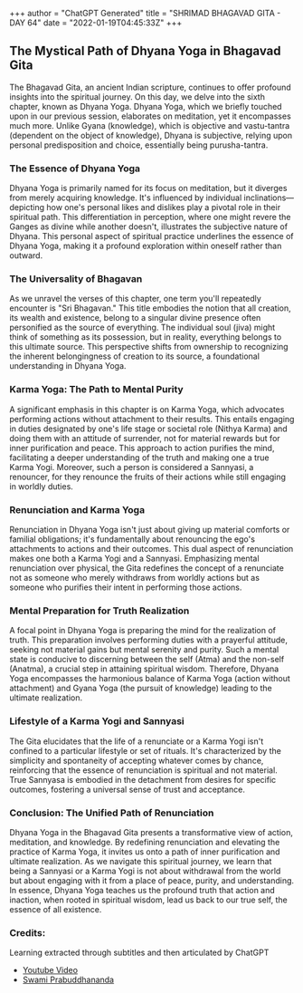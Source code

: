 +++
author = "ChatGPT Generated"
title = "SHRIMAD BHAGAVAD GITA - DAY 64"
date = "2022-01-19T04:45:33Z"
+++

## The Mystical Path of Dhyana Yoga in Bhagavad Gita

The Bhagavad Gita, an ancient Indian scripture, continues to offer profound insights into the spiritual journey. On this day, we delve into the sixth chapter, known as Dhyana Yoga. Dhyana Yoga, which we briefly touched upon in our previous session, elaborates on meditation, yet it encompasses much more. Unlike Gyana (knowledge), which is objective and vastu-tantra (dependent on the object of knowledge), Dhyana is subjective, relying upon personal predisposition and choice, essentially being purusha-tantra.

### The Essence of Dhyana Yoga

Dhyana Yoga is primarily named for its focus on meditation, but it diverges from merely acquiring knowledge. It's influenced by individual inclinations—depicting how one's personal likes and dislikes play a pivotal role in their spiritual path. This differentiation in perception, where one might revere the Ganges as divine while another doesn't, illustrates the subjective nature of Dhyana. This personal aspect of spiritual practice underlines the essence of Dhyana Yoga, making it a profound exploration within oneself rather than outward.

### The Universality of Bhagavan

As we unravel the verses of this chapter, one term you'll repeatedly encounter is "Sri Bhagavan." This title embodies the notion that all creation, its wealth and existence, belong to a singular divine presence often personified as the source of everything. The individual soul (jiva) might think of something as its possession, but in reality, everything belongs to this ultimate source. This perspective shifts from ownership to recognizing the inherent belongingness of creation to its source, a foundational understanding in Dhyana Yoga.

### Karma Yoga: The Path to Mental Purity

A significant emphasis in this chapter is on Karma Yoga, which advocates performing actions without attachment to their results. This entails engaging in duties designated by one's life stage or societal role (Nithya Karma) and doing them with an attitude of surrender, not for material rewards but for inner purification and peace. This approach to action purifies the mind, facilitating a deeper understanding of the truth and making one a true Karma Yogi. Moreover, such a person is considered a Sannyasi, a renouncer, for they renounce the fruits of their actions while still engaging in worldly duties. 

### Renunciation and Karma Yoga

Renunciation in Dhyana Yoga isn't just about giving up material comforts or familial obligations; it's fundamentally about renouncing the ego's attachments to actions and their outcomes. This dual aspect of renunciation makes one both a Karma Yogi and a Sannyasi. Emphasizing mental renunciation over physical, the Gita redefines the concept of a renunciate not as someone who merely withdraws from worldly actions but as someone who purifies their intent in performing those actions.

### Mental Preparation for Truth Realization

A focal point in Dhyana Yoga is preparing the mind for the realization of truth. This preparation involves performing duties with a prayerful attitude, seeking not material gains but mental serenity and purity. Such a mental state is conducive to discerning between the self (Atma) and the non-self (Anatma), a crucial step in attaining spiritual wisdom. Therefore, Dhyana Yoga encompasses the harmonious balance of Karma Yoga (action without attachment) and Gyana Yoga (the pursuit of knowledge) leading to the ultimate realization.

### Lifestyle of a Karma Yogi and Sannyasi

The Gita elucidates that the life of a renunciate or a Karma Yogi isn't confined to a particular lifestyle or set of rituals. It's characterized by the simplicity and spontaneity of accepting whatever comes by chance, reinforcing that the essence of renunciation is spiritual and not material. True Sannyasa is embodied in the detachment from desires for specific outcomes, fostering a universal sense of trust and acceptance.

### Conclusion: The Unified Path of Renunciation

Dhyana Yoga in the Bhagavad Gita presents a transformative view of action, meditation, and knowledge. By redefining renunciation and elevating the practice of Karma Yoga, it invites us onto a path of inner purification and ultimate realization. As we navigate this spiritual journey, we learn that being a Sannyasi or a Karma Yogi is not about withdrawal from the world but about engaging with it from a place of peace, purity, and understanding. In essence, Dhyana Yoga teaches us the profound truth that action and inaction, when rooted in spiritual wisdom, lead us back to our true self, the essence of all existence.

### Credits:
Learning extracted through subtitles and then articulated by ChatGPT

* [Youtube Video](https://www.youtube.com/watch?v=YK-wuHQ-2Y0)
* [Swami Prabuddhananda](https://www.youtube.com/@upanishadswithswamiprabudd4019/streams)